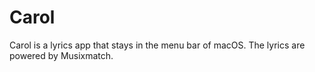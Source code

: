 # Carol
Carol is a lyrics app that stays in the menu bar of macOS. The lyrics are powered by Musixmatch.
